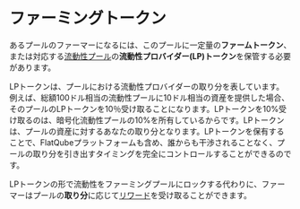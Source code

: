 # ファーミングトークン

あるプールのファーマーになるには、このプールに一定量の**ファームトークン**、または対応する[流動性プール](../../pools/)の**流動性プロバイダー(LP)トークン**を保管する必要があります。

LPトークンは、プールにおける流動性プロバイダーの取り分を表しています。\
例えば、総額100ドル相当の流動性プールに10ドル相当の資産を提供した場合、そのプールのLPトークンを10％受け取ることになります。LPトークンを10%受け取るのは、暗号化流動性プールの10%を所有しているからです。LPトークンは、プールの資産に対するあなたの取り分となります。LPトークンを保有することで、FlatQubeプラットフォームも含め、誰からも干渉されることなく、プールの取り分を引き出すタイミングを完全にコントロールすることができるのです。

LPトークンの形で流動性をファーミングプールにロックする代わりに、ファーマーはプールの**取り分**に応じて[リワード](reward-token.md)を受け取ることができます。
